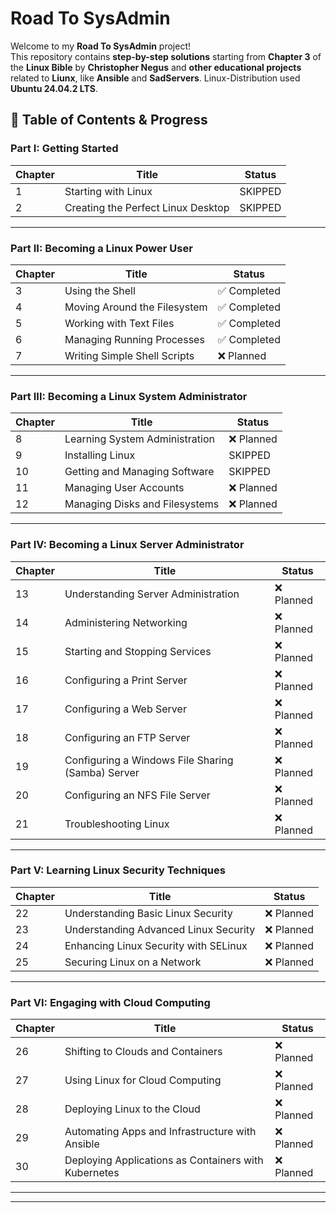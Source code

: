 # Road To SysAdmin
Welcome to my **Road To SysAdmin** project!  
This repository contains **step-by-step solutions** starting from **Chapter 3** of the **Linux Bible** by **Christopher Negus** and **other educational projects** related to **Liunx**, like **Ansible** and **SadServers**.
Linux-Distribution used **Ubuntu 24.04.2 LTS**.
## 📖 Table of Contents & Progress

### Part I: Getting Started
| Chapter | Title                                           | Status |
|---------|------------------------------------------------|--------|
| 1       | Starting with Linux                            | SKIPPED |
| 2       | Creating the Perfect Linux Desktop             | SKIPPED|

---

### Part II: Becoming a Linux Power User
| Chapter | Title                                           | Status |
|---------|------------------------------------------------|--------|
| 3       | Using the Shell                                | ✅ Completed |
| 4       | Moving Around the Filesystem                   | ✅ Completed|
| 5       | Working with Text Files                        | ✅ Completed|
| 6       | Managing Running Processes                     | ✅ Completed|
| 7       | Writing Simple Shell Scripts                   | ❌ Planned |

---

### Part III: Becoming a Linux System Administrator
| Chapter | Title                                           | Status |
|---------|------------------------------------------------|--------|
| 8       | Learning System Administration                 | ❌ Planned |
| 9       | Installing Linux                               | SKIPPED |
| 10      | Getting and Managing Software                  | SKIPPED|
| 11      | Managing User Accounts                         | ❌ Planned |
| 12      | Managing Disks and Filesystems                 | ❌ Planned |

---

### Part IV: Becoming a Linux Server Administrator
| Chapter | Title                                           | Status |
|---------|------------------------------------------------|--------|
| 13      | Understanding Server Administration            | ❌ Planned |
| 14      | Administering Networking                       | ❌ Planned |
| 15      | Starting and Stopping Services                 | ❌ Planned |
| 16      | Configuring a Print Server                     | ❌ Planned |
| 17      | Configuring a Web Server                       | ❌ Planned |
| 18      | Configuring an FTP Server                      | ❌ Planned |
| 19      | Configuring a Windows File Sharing (Samba) Server | ❌ Planned |
| 20      | Configuring an NFS File Server                 | ❌ Planned |
| 21      | Troubleshooting Linux                          | ❌ Planned |

---

### Part V: Learning Linux Security Techniques
| Chapter | Title                                           | Status |
|---------|------------------------------------------------|--------|
| 22      | Understanding Basic Linux Security             | ❌ Planned |
| 23      | Understanding Advanced Linux Security          | ❌ Planned |
| 24      | Enhancing Linux Security with SELinux          | ❌ Planned |
| 25      | Securing Linux on a Network                    | ❌ Planned |

---

### Part VI: Engaging with Cloud Computing
| Chapter | Title                                           | Status |
|---------|------------------------------------------------|--------|
| 26      | Shifting to Clouds and Containers              | ❌ Planned |
| 27      | Using Linux for Cloud Computing                | ❌ Planned |
| 28      | Deploying Linux to the Cloud                   | ❌ Planned |
| 29      | Automating Apps and Infrastructure with Ansible| ❌ Planned |
| 30      | Deploying Applications as Containers with Kubernetes | ❌ Planned |

---

---
